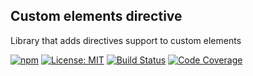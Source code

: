 Custom elements directive
------


Library that adds directives support to custom elements

[![npm](https://img.shields.io/npm/v/custom-elements-directives.svg?style=flat-square)](https://www.npmjs.com/package/custom-elements-directives)
[![License: MIT](https://img.shields.io/badge/License-MIT-green.svg?style=flat-square)](https://opensource.org/licenses/MIT)
[![Build Status](https://img.shields.io/travis/OmarCastro/custom-elements-directives/master.svg?style=flat-square)](https://travis-ci.org/OmarCastro/custom-elements-directives)
[![Code Coverage](https://img.shields.io/codecov/c/github/OmarCastro/custom-elements-directives.svg?style=flat-square)](https://codecov.io/gh/OmarCastro/custom-elements-directives)
